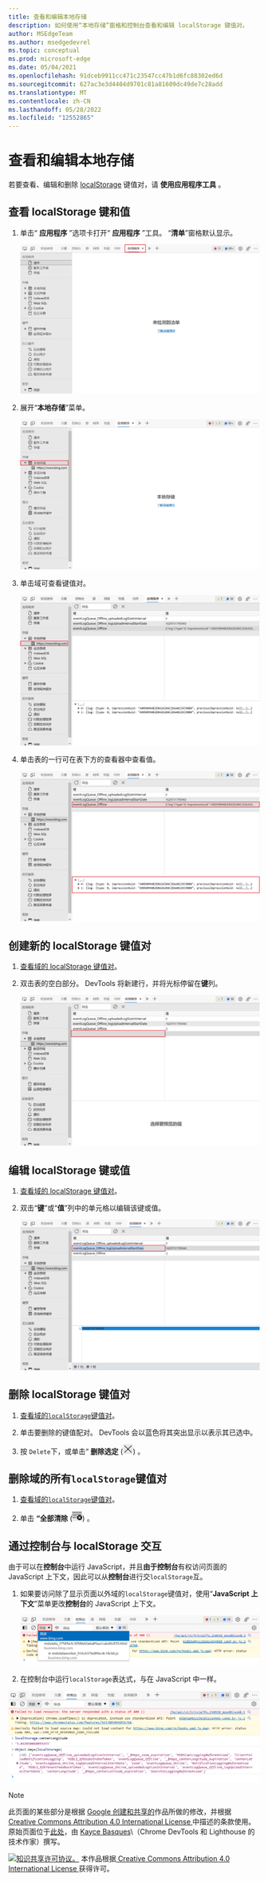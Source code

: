 ```yaml
---
title: 查看和编辑本地存储
description: 如何使用“本地存储”窗格和控制台查看和编辑 localStorage 键值对。
author: MSEdgeTeam
ms.author: msedgedevrel
ms.topic: conceptual
ms.prod: microsoft-edge
ms.date: 05/04/2021
ms.openlocfilehash: 91dceb9911cc471c23547cc47b1d6fc88302ed6d
ms.sourcegitcommit: 627ac3e3d4404d9701c81a81609dc49de7c28add
ms.translationtype: MT
ms.contentlocale: zh-CN
ms.lasthandoff: 05/28/2022
ms.locfileid: "12552865"
---
```

<!-- Copyright Kayce Basques

   Licensed under the Apache License, Version 2.0 (the "License");
   you may not use this file except in compliance with the License.
   You may obtain a copy of the License at

       https://www.apache.org/licenses/LICENSE-2.0

   Unless required by applicable law or agreed to in writing, software
   distributed under the License is distributed on an "AS IS" BASIS,
   WITHOUT WARRANTIES OR CONDITIONS OF ANY KIND, either express or implied.
   See the License for the specific language governing permissions and
   limitations under the License.  -->
# <a name="view-and-edit-local-storage"></a>查看和编辑本地存储

若要查看、编辑和删除 [localStorage](https://developer.mozilla.org/docs/Web/API/Window/localStorage) 键值对，请 **使用应用程序工具** 。


<!-- ====================================================================== -->
## <a name="view-localstorage-keys-and-values"></a>查看 localStorage 键和值

1. 单击“ **应用程序** ”选项卡打开“ **应用程序** ”工具。  “**清单**”窗格默认显示。

   ![清单窗格。](../media/storage-application-manifest.msft.png)

1. 展开“**本地存储**”菜单。

   ![“本地存储”菜单。](../media/storage-application-local-storage.msft.png)

1. 单击域可查看键值对。

   ![https://www.bing.com域的 localStorage 键值对](../media/storage-application-local-storage-view-key-value.msft.png)

1. 单击表的一行可在表下方的查看器中查看值。

   ![查看eventLogQueue_Online键的值。](../media/storage-application-local-storage-view-key-value-selected.msft.png)


<!-- ====================================================================== -->
## <a name="create-a-new-localstorage-key-value-pair"></a>创建新的 localStorage 键值对

1. [查看域的 localStorage 键值对](#view-localstorage-keys-and-values)。

1. 双击表的空白部分。  DevTools 将新建行，并将光标停留在**键**列。

   ![要双击表的空部分，以便创建新的键值配对。](../media/storage-application-local-storage-new-key-value.msft.png)


<!-- ====================================================================== -->
## <a name="edit-localstorage-keys-or-values"></a>编辑 localStorage 键或值

1. [查看域的 localStorage 键值对](#view-localstorage-keys-and-values)。

1. 双击“**键**”或“**值**”列中的单元格以编辑该键或值。

   ![编辑 localStorage 密钥。](../media/storage-application-local-storage-edit-key-value.msft.png)


<!-- ====================================================================== -->
## <a name="delete-localstorage-key-value-pairs"></a>删除 localStorage 键值对

1. [查看域的`localStorage`键值对](#view-localstorage-keys-and-values)。

1. 单击要删除的键值配对。  DevTools 会以蓝色将其突出显示以表示其已选中。

1. 按 `Delete`下，或单击“ **删除选定** (![删除已选中。](../media/delete-icon.msft.png)) 。


<!-- ====================================================================== -->
## <a name="delete-all-localstorage-key-value-pairs-for-a-domain"></a>删除域的所有`localStorage`键值对

1. [查看域的`localStorage`键值对](#view-localstorage-keys-and-values)。

1. 单击 **“全部清除** (![全部清除。](../media/clear-icon.msft.png)) 。


<!-- ====================================================================== -->
## <a name="interact-with-localstorage-from-the-console"></a>通过控制台与 localStorage 交互

由于可以在**控制台**中运行 JavaScript，并且**由于控制台**有权访问页面的 JavaScript 上下文，因此可以从**控制台**进行交`localStorage`互。

1. 如果要访问除了显示页面以外域的`localStorage`键值对，使用“**JavaScript 上下文**”菜单更改**控制台**的 JavaScript 上下文。

   ![更改控制台的 JavaScript 上下文。](../media/storage-console-local-storage.msft.png)

1. 在控制台中运行`localStorage`表达式，与在 JavaScript 中一样。

![从控制台与 localStorage 交互。](../media/storage-console-local-storage-interaction.msft.png)


<!-- ====================================================================== -->
> [!NOTE]
> 此页面的某些部分是根据 [Google 创建和共享的](https://developers.google.com/terms/site-policies)作品所做的修改，并根据[ Creative Commons Attribution 4.0 International License ](https://creativecommons.org/licenses/by/4.0)中描述的条款使用。
> 原始页面位于[此处](https://developers.google.com/web/tools/chrome-devtools/storage/localstorage)，由 [Kayce Basques](https://developers.google.com/web/resources/contributors#kayce-basques)\（Chrome DevTools 和 Lighthouse 的技术作家）撰写。

[![知识共享许可协议。](https://i.creativecommons.org/l/by/4.0/88x31.png)](https://creativecommons.org/licenses/by/4.0)
本作品根据[ Creative Commons Attribution 4.0 International License ](https://creativecommons.org/licenses/by/4.0)获得许可。
